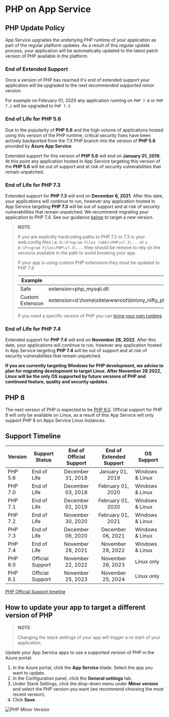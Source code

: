 # PHP on App Service

## PHP Update Policy

App Service upgrades the underlying PHP runtime of your application as part of the regular platform updates. As a result of this regular update process, your application will be automatically updated to the latest patch version of PHP available in the platform.

### End of Extended Support

Once a version of PHP has reached it's end of extended support your application will be upgraded to the next recommended supported minor version.

For example on February 01, 2020 any application running on `PHP 7.0`  or `PHP 7.1` will be upgraded to `PHP 7.3`

### End of Life for PHP 5.6

Due to the popularity of **PHP 5.6** and the high volume of applications hosted using this version of the PHP runtime, critical security fixes have been actively backported from the 7.X PHP branch into the version of **PHP 5.6** provided by **Azure App Service**.

Extended support for this version of **PHP 5.6** will end on **January 01, 2019**. At this point any application hosted in App Service targeting this version of the **PHP 5.6** will be out of support and at risk of security vulnerabilities that remain unpatched.

### End of Life for PHP 7.3

Extended support for **PHP 7.3** will end on **December 6, 2021**. After this date, your applications will continue to run, however any application hosted in App Service targeting **PHP 7.3** will be out of support and at risk of security vulnerabilities that remain unpatched.  We recommend migrating your application to PHP 7.4.  See our guidance [below](#how-to-update-your-app-to-target-a-different-version-of-php) to target a new version.

>**NOTE**:
>
>If you are explicitly hardcoding paths to PHP 7.2 or 7.3 in your web.config files i.e. `D:\Program Files (x86)\PHP\v7.3\...` or `o	D:\Program Files\PHP\v7.3\...` they should be remove to rely on the versions available in the path to avoid breaking your app.
>
>If your app is using custom PHP extensions they must be updated to PHP 7.4
>
>| Example | |
>|--|--|
>| Safe |	extension=php_mysqli.dll |
>| Custom Extension | extension=d:\home\site\wwwroot\bin\my_nifty_php_72_extension.dll|
>
> If you need a specific version of PHP you can [bring your own runtime](https://azureossd.github.io/2022/05/18/Custom-PHP-runtime-for-App-Service-Windows/index.html)

### End of Life for PHP 7.4

Extended support for **PHP 7.4** will end on **November 28, 2022**. After this date, your applications will continue to run, however any application hosted in App Service targeting **PHP 7.4** will be out of support and at risk of security vulnerabilities that remain unpatched.

**If you are currently targeting Windows for PHP development, we advise to plan for migrating development to target Linux. After November 28 2022, Linux will be the only OS supported by future versions of PHP and continued feature, quality and security updates**.

## PHP 8

The next version of PHP is expected to be [PHP 8.0](https://wiki.php.net/todo/php80). Official support for PHP 8 will only be available on Linux, as a result of this App Service will only support PHP 8 on Apps Service Linux instances.

## Support Timeline

| Version |  Support Status  |  End of Official Support | End of Extended Support | OS Support |
|---------| ---------------- |:------------------------:|:-----------------------:| ---------- |
| PHP 5.6 | End of Life      |    December 31, 2018     |    January 01, 2019    | Windows & Linux |
| PHP 7.0 | End of Life      |    December 03, 2018     |    February 01, 2020    | Windows & Linux |
| PHP 7.1 | End of Life      |    December 01, 2019     |    February 01, 2020    | Windows & Linux |
| PHP 7.2 | End of Life      |    November 30, 2020     |    February 01, 2021    | Windows & Linux |
| PHP 7.3 | End of Life      |    December 06, 2020     |    December 06, 2021    | Windows & Linux |
| PHP 7.4 | End of Life |    November 28, 2021     |    November 28, 2022    | Windows & Linux |
| PHP 8.0 | Official Support |    November 22, 2022     |    November 26, 2023    | Linux only |
| PHP 8.1 | Official Support |    November 25, 2023     |    November 25, 2024    | Linux only |


[PHP Official Support timeline](https://www.php.net/supported-versions.php)

## How to update your app to target a different version of PHP

>**NOTE**:
>
>Changing the stack settings of your app will trigger a re-start of your application.

Update your App Service apps to use a supported version of PHP in the Azure portal:
1. In the Azure portal, click the **App Service** blade. Select the app you want to update. 
2. In the Configuration panel, click the **General settings** tab.
3. Under Stack Settings, click the drop-down menu under **Minor version** and select the PHP version you want (we recommend choosing the most recent version).
4. Click **Save**.

![PHP Minor Version](./media/php.gif)
